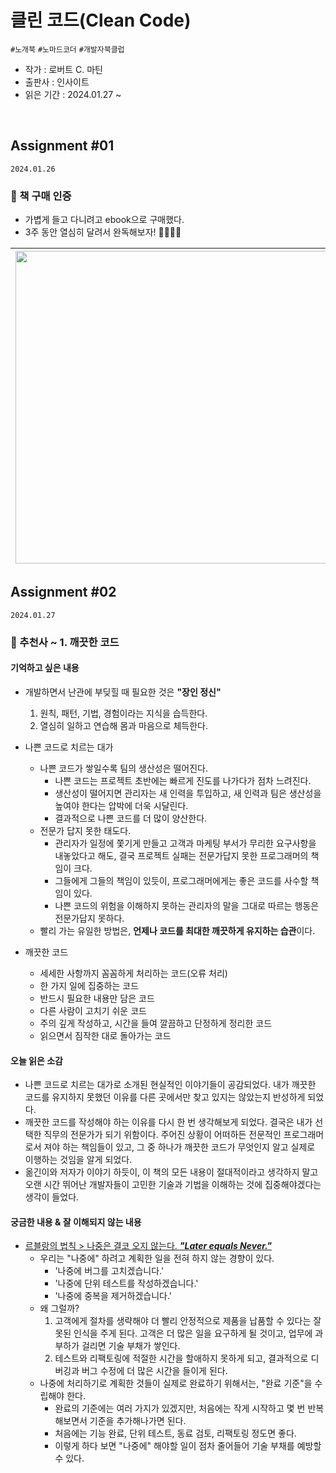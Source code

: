 # 클린 코드(Clean Code)

`#노개북` `#노마드코더` `#개발자북클럽`

- 작가 : 로버트 C. 마틴
- 출판사 : 인사이트
- 읽은 기간 : 2024.01.27 ~

<br>

## Assignment #01

`2024.01.26`

### 📔 책 구매 인증

- 가볍게 들고 다니려고 ebook으로 구매했다.
- 3주 동안 열심히 달려서 완독해보자! 🏃🏻‍♀️💨

| <img width="500px" src="https://github.com/dawwson/TIL/assets/45624238/1e6af231-cd57-42d9-a964-d84cfc28639c"> | <img width="500px" src="https://github.com/dawwson/TIL/assets/45624238/602b4be8-7ef9-4b53-a8df-9dfe1b618c2f"> |
| ------------------------------------------------------------------------------------------------------------- | ------------------------------------------------------------------------------------------------------------- |

## Assignment #02

`2024.01.27`

### 🔖 추천사 ~ 1. 깨끗한 코드

#### 기억하고 싶은 내용

- 개발하면서 난관에 부딪힐 때 필요한 것은 **"장인 정신"**

  1. 원칙, 패턴, 기법, 경험이라는 지식을 습득한다.
  2. 열심히 일하고 연습해 몸과 마음으로 체득한다.

- 나쁜 코드로 치르는 대가

  - 나쁜 코드가 쌓일수록 팀의 생산성은 떨어진다.
    - 나쁜 코드는 프로젝트 초반에는 빠르게 진도를 나가다가 점차 느려진다.
    - 생산성이 떨어지면 관리자는 새 인력을 투입하고, 새 인력과 팀은 생산성을 높여야 한다는 압박에 더욱 시달린다.
    - 결과적으로 나쁜 코드를 더 많이 양산한다.
  - 전문가 답지 못한 태도다.
    - 관리자가 일정에 쫓기게 만들고 고객과 마케팅 부서가 무리한 요구사항을 내놓았다고 해도, 결국 프로젝트 실패는 전문가답지 못한 프로그래머의 책임이 크다.
    - 그들에게 그들의 책임이 있듯이, 프로그래머에게는 좋은 코드를 사수할 책임이 있다.
    - 나쁜 코드의 위험을 이해하지 못하는 관리자의 말을 그대로 따르는 행동은 전문가답지 못하다.
  - 빨리 가는 유일한 방법은, **언제나 코드를 최대한 깨끗하게 유지하는 습관**이다.

- 깨끗한 코드
  - 세세한 사항까지 꼼꼼하게 처리하는 코드(오류 처리)
  - 한 가지 일에 집중하는 코드
  - 반드시 필요한 내용만 담은 코드
  - 다른 사람이 고치기 쉬운 코드
  - 주의 깊게 작성하고, 시간을 들여 깔끔하고 단정하게 정리한 코드
  - 읽으면서 짐작한 대로 돌아가는 코드

#### 오늘 읽은 소감

- 나쁜 코드로 치르는 대가로 소개된 현실적인 이야기들이 공감되었다. 내가 깨끗한 코드를 유지하지 못했던 이유를 다른 곳에서만 찾고 있지는 않았는지 반성하게 되었다.
- 깨끗한 코드를 작성해야 하는 이유를 다시 한 번 생각해보게 되었다. 결국은 내가 선택한 직무의 전문가가 되기 위함이다. 주어진 상황이 어떠하든 전문적인 프로그래머로서 져야 하는 책임들이 있고, 그 중 하나가 깨끗한 코드가 무엇인지 알고 실제로 이행하는 것임을 알게 되었다.
- 옮긴이와 저자가 이야기 하듯이, 이 책의 모든 내용이 절대적이라고 생각하지 말고 오랜 시간 뛰어난 개발자들이 고민한 기술과 기법을 이해하는 것에 집중해야겠다는 생각이 들었다.

#### 궁금한 내용 & 잘 이해되지 않는 내용

- [르블랑의 법칙 > 나중은 결코 오지 않는다. **_"Later equals Never."_**](https://on-agile.blogspot.com/2007/04/why-you-wont-fix-it-later.html)
  - 우리는 "나중에" 하려고 계획한 일을 전혀 하지 않는 경향이 있다.
    - '나중에 버그를 고치겠습니다.'
    - '나중에 단위 테스트를 작성하겠습니다.'
    - '나중에 중복을 제거하겠습니다.'
  - 왜 그럴까?
    1. 고객에게 절차를 생략해야 더 빨리 안정적으로 제품을 납품할 수 있다는 잘못된 인식을 주게 된다. 고객은 더 많은 일을 요구하게 될 것이고, 업무에 과부하가 걸리면 기술 부채가 쌓인다.
    2. 테스트와 리팩토링에 적절한 시간을 할애하지 못하게 되고, 결과적으로 디버깅과 버그 수정에 더 많은 시간을 들이게 된다.
  - 나중에 처리하기로 계획한 것들이 실제로 완료하기 위해서는, "완료 기준"을 수립해야 한다.
    - 완료의 기준에는 여러 가지가 있겠지만, 처음에는 작게 시작하고 몇 번 반복해보면서 기준을 추가해나가면 된다.
    - 처음에는 기능 완료, 단위 테스트, 동료 검토, 리팩토링 정도면 좋다.
    - 이렇게 하다 보면 "나중에" 해야할 일이 점차 줄어들어 기술 부채를 예방할 수 있다.
